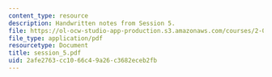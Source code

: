 ```yaml
---
content_type: resource
description: Handwritten notes from Session 5.
file: https://ol-ocw-studio-app-production.s3.amazonaws.com/courses/2-032-dynamics-fall-2004/2afe2763cc1066c49a26c3682eceb2fb_session_5.pdf
file_type: application/pdf
resourcetype: Document
title: session_5.pdf
uid: 2afe2763-cc10-66c4-9a26-c3682eceb2fb
---
```


